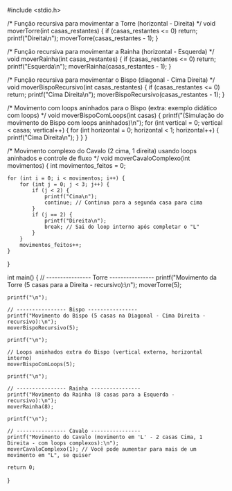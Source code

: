 #include <stdio.h>

/* Função recursiva para movimentar a Torre (horizontal - Direita) */
void moverTorre(int casas_restantes) {
    if (casas_restantes <= 0) return;
    printf("Direita\n");
    moverTorre(casas_restantes - 1);
}

/* Função recursiva para movimentar a Rainha (horizontal - Esquerda) */
void moverRainha(int casas_restantes) {
    if (casas_restantes <= 0) return;
    printf("Esquerda\n");
    moverRainha(casas_restantes - 1);
}

/* Função recursiva para movimentar o Bispo (diagonal - Cima Direita) */
void moverBispoRecursivo(int casas_restantes) {
    if (casas_restantes <= 0) return;
    printf("Cima Direita\n");
    moverBispoRecursivo(casas_restantes - 1);
}

/* Movimento com loops aninhados para o Bispo (extra: exemplo didático com loops) */
void moverBispoComLoops(int casas) {
    printf("(Simulação do movimento do Bispo com loops aninhados)\n");
    for (int vertical = 0; vertical < casas; vertical++) {
        for (int horizontal = 0; horizontal < 1; horizontal++) {
            printf("Cima Direita\n");
        }
    }
}

/* Movimento complexo do Cavalo (2 cima, 1 direita) usando loops aninhados e controle de fluxo */
void moverCavaloComplexo(int movimentos) {
    int movimentos_feitos = 0;

    for (int i = 0; i < movimentos; i++) {
        for (int j = 0; j < 3; j++) {
            if (j < 2) {
                printf("Cima\n");
                continue; // Continua para a segunda casa para cima
            }
            if (j == 2) {
                printf("Direita\n");
                break; // Sai do loop interno após completar o "L"
            }
        }
        movimentos_feitos++;
    }
}

int main() {
    // ---------------- Torre ----------------
    printf("Movimento da Torre (5 casas para a Direita - recursivo):\n");
    moverTorre(5);

    printf("\n");

    // ---------------- Bispo ----------------
    printf("Movimento do Bispo (5 casas na Diagonal - Cima Direita - recursivo):\n");
    moverBispoRecursivo(5);

    printf("\n");

    // Loops aninhados extra do Bispo (vertical externo, horizontal interno)
    moverBispoComLoops(5);

    printf("\n");

    // ---------------- Rainha ----------------
    printf("Movimento da Rainha (8 casas para a Esquerda - recursivo):\n");
    moverRainha(8);

    printf("\n");

    // ---------------- Cavalo ----------------
    printf("Movimento do Cavalo (movimento em 'L' - 2 casas Cima, 1 Direita - com loops complexos):\n");
    moverCavaloComplexo(1); // Você pode aumentar para mais de um movimento em "L", se quiser

    return 0;
}
